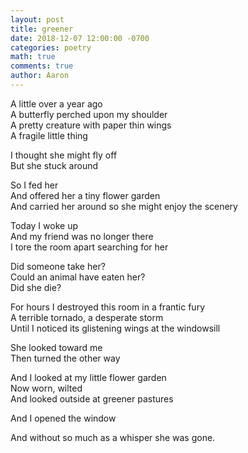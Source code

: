 ```yaml
---
layout: post
title: greener
date: 2018-12-07 12:00:00 -0700
categories: poetry 
math: true
comments: true
author: Aaron
---
```

A little over a year ago  
A butterfly perched upon my shoulder  
A pretty creature with paper thin wings  
A fragile little thing

I thought she might fly off  
But she stuck around

So I fed her  
And offered her a tiny flower garden  
And carried her around so she might enjoy the scenery

Today I woke up  
And my friend was no longer there  
I tore the room apart searching for her

Did someone take her?  
Could an animal have eaten her?  
Did she die?

For hours I destroyed this room in a frantic fury  
A terrible tornado, a desperate storm  
Until I noticed its glistening wings at the windowsill

She looked toward me  
Then turned the other way  

And I looked at my little flower garden  
Now worn, wilted  
And looked outside at greener pastures  

And I opened the window  

And without so much as a whisper she was gone.